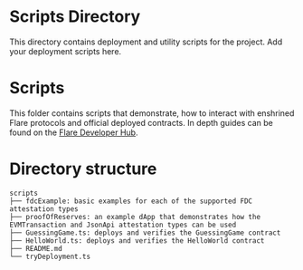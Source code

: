 # Scripts Directory

This directory contains deployment and utility scripts for the project. Add your deployment scripts here.

# Scripts

This folder contains scripts that demonstrate, how to interact with enshrined Flare protocols and official deployed contracts.
In depth guides can be found on the [Flare Developer Hub](https://dev.flare.network/fdc/guides/hardhat).

# Directory structure

```
scripts
├── fdcExample: basic examples for each of the supported FDC attestation types
├── proofOfReserves: an example dApp that demonstrates how the EVMTransaction and JsonApi attestation types can be used
├── GuessingGame.ts: deploys and verifies the GuessingGame contract
├── HelloWorld.ts: deploys and verifies the HelloWorld contract
├── README.md
└── tryDeployment.ts
```
